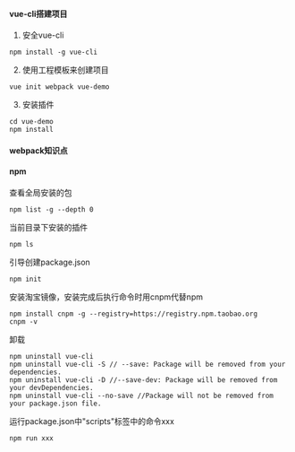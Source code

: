 #### vue-cli搭建项目
1. 安全vue-cli
```
npm install -g vue-cli
```
2. 使用工程模板来创建项目
```
vue init webpack vue-demo
```
3. 安装插件
```
cd vue-demo
npm install
```

#### webpack知识点

#### npm
查看全局安装的包
```
npm list -g --depth 0
```

当前目录下安装的插件
```
npm ls
```

引导创建package.json
```
npm init
```

安装淘宝镜像，安装完成后执行命令时用cnpm代替npm
```
npm install cnpm -g --registry=https://registry.npm.taobao.org
cnpm -v
```

卸载
```
npm uninstall vue-cli
npm uninstall vue-cli -S // --save: Package will be removed from your dependencies.
npm uninstall vue-cli -D //--save-dev: Package will be removed from your devDependencies.
npm uninstall vue-cli --no-save //Package will not be removed from your package.json file.
```

运行package.json中"scripts"标签中的命令xxx
```
npm run xxx
```
